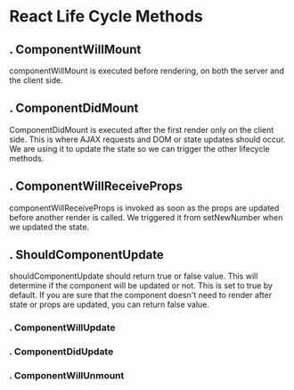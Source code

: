 # React Life Cycle Methods
## . ComponentWillMount
componentWillMount is executed before rendering, on both the server and the client side.
## . ComponentDidMount
ComponentDidMount is executed after the first render only on the client side. This is where AJAX requests and DOM or state updates should occur. We are using it to update the state so we can trigger the other lifecycle methods.
## . ComponentWillReceiveProps
componentWillReceiveProps is invoked as soon as the props are updated before another render is called. We triggered it from setNewNumber when we updated the state.
## . ShouldComponentUpdate
shouldComponentUpdate should return true or false value. This will determine if the component will be updated or not. This is set to true by default. If you are sure that the component doesn't need to render after state or props are updated, you can return false value.
### . ComponentWillUpdate
### . ComponentDidUpdate 
### . ComponentWillUnmount